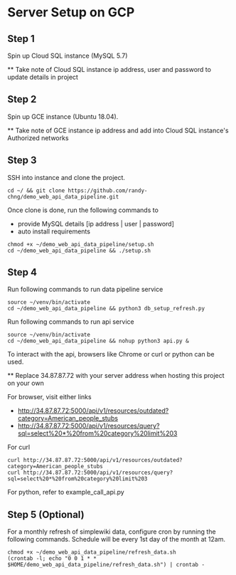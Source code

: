 # Server Setup on GCP

## Step 1
Spin up Cloud SQL instance (MySQL 5.7)

** Take note of Cloud SQL instance ip address, user and password to update details in project

## Step 2
Spin up GCE instance (Ubuntu 18.04).

** Take note of GCE instance ip address and add into Cloud SQL instance's Authorized networks

## Step 3
SSH into instance and clone the project.
```
cd ~/ && git clone https://github.com/randy-chng/demo_web_api_data_pipeline.git
```

Once clone is done, run the following commands to
- provide MySQL details [ip address | user | password]
- auto install requirements
```
chmod +x ~/demo_web_api_data_pipeline/setup.sh
cd ~/demo_web_api_data_pipeline && ./setup.sh
```

## Step 4
Run following commands to run data pipeline service
```
source ~/venv/bin/activate
cd ~/demo_web_api_data_pipeline && python3 db_setup_refresh.py
```

Run following commands to run api service
```
source ~/venv/bin/activate
cd ~/demo_web_api_data_pipeline && nohup python3 api.py &
```

To interact with the api, browsers like Chrome or curl or python can be used.

** Replace 34.87.87.72 with your server address when hosting this project on your own

For browser, visit either links
- http://34.87.87.72:5000/api/v1/resources/outdated?category=American_people_stubs
- http://34.87.87.72:5000/api/v1/resources/query?sql=select%20*%20from%20category%20limit%203

For curl
```
curl http://34.87.87.72:5000/api/v1/resources/outdated?category=American_people_stubs
curl http://34.87.87.72:5000/api/v1/resources/query?sql=select%20*%20from%20category%20limit%203
```

For python, refer to example_call_api.py

## Step 5 (Optional)
For a monthly refresh of simplewiki data, configure cron by running the following commands.
Schedule will be every 1st day of the month at 12am.
```
chmod +x ~/demo_web_api_data_pipeline/refresh_data.sh
(crontab -l; echo "0 0 1 * * $HOME/demo_web_api_data_pipeline/refresh_data.sh") | crontab -
```